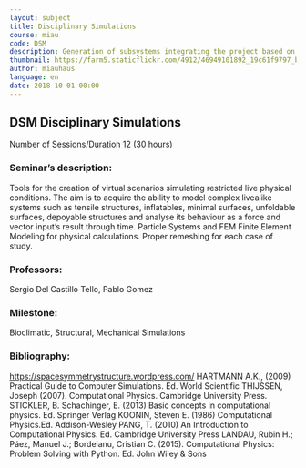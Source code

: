 ```yaml
---
layout: subject
title: Disciplinary Simulations
course: miau
code: DSM
description: Generation of subsystems integrating the project based on disciplines (structural, bioclimatic, infrastructural...) in such a way as to produce simulations of the prototypes modeled, as well as their programmatic and geometric optimization for such objectives. The result is the elaboration of calculation documents and decision making regarding thermodynamic bioclimatic strategies
thumbnail: https://farm5.staticflickr.com/4912/46949101892_19c61f9797_b.jpg
author: miauhaus
language: en
date: 2018-10-01 00:00
---
```

## DSM Disciplinary Simulations
Number of Sessions/Duration 12 (30 hours)

### Seminar’s description:
Tools for the creation of virtual scenarios simulating restricted live physical conditions. The aim is to acquire the ability to model complex livealike systems such as tensile structures, inflatables, minimal surfaces, unfoldable surfaces, depoyable structures and analyse its behaviour as a force and vector input’s result through time. Particle Systems and FEM Finite Element Modeling for physical calculations. Proper remeshing for each case of study.

### Professors:
Sergio Del Castillo Tello, Pablo Gomez 

### Milestone:
Bioclimatic, Structural, Mechanical Simulations

### Bibliography:
https://spacesymmetrystructure.wordpress.com/
HARTMANN A.K., (2009) Practical Guide to Computer Simulations. Ed. World Scientific
THIJSSEN, Joseph (2007). Computational Physics. Cambridge University Press.
STICKLER, B. Schachinger, E. (2013) Basic concepts in computational physics. Ed. Springer Verlag
KOONIN, Steven E. (1986) Computational Physics.Ed. Addison-Wesley
PANG, T. (2010) An Introduction to Computational Physics. Ed. Cambridge University Press
LANDAU, Rubin H.; Páez, Manuel J.; Bordeianu, Cristian C. (2015). Computational Physics: Problem
Solving with Python. Ed. John Wiley & Sons
